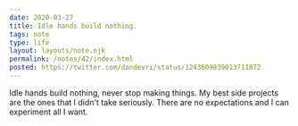 ```yaml
---
date: 2020-03-27
title: Idle hands build nothing.
tags: note
type: life
layout: layouts/note.njk
permalink: /notes/42/index.html
posted: https://twitter.com/dandevri/status/1243609839013711872
---
```


Idle hands build nothing, never stop making things. My best side projects are the ones that I didn't take seriously. There are no expectations and I can experiment all I want.
